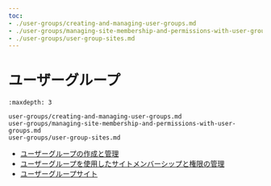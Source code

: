 ```yaml
---
toc:
- ./user-groups/creating-and-managing-user-groups.md
- ./user-groups/managing-site-membership-and-permissions-with-user-groups.md
- ./user-groups/user-group-sites.md
---
```

# ユーザーグループ

```{toctree}
:maxdepth: 3

user-groups/creating-and-managing-user-groups.md
user-groups/managing-site-membership-and-permissions-with-user-groups.md
user-groups/user-group-sites.md
```

- [ユーザーグループの作成と管理](./user-groups/creating-and-managing-user-groups.md)
- [ユーザーグループを使用したサイトメンバーシップと権限の管理](./user-groups/managing-site-membership-and-permissions-with-user-groups.md)
- [ユーザーグループサイト](./user-groups/user-group-sites.md)
